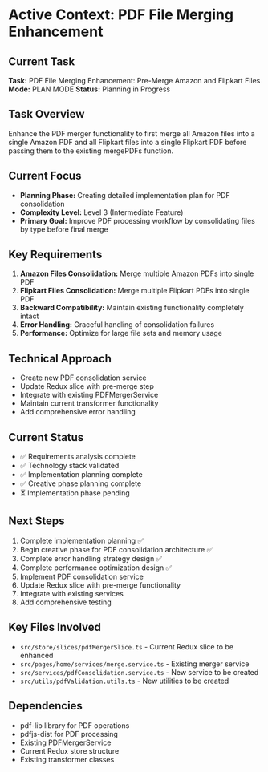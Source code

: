 # Active Context: PDF File Merging Enhancement

## Current Task
**Task:** PDF File Merging Enhancement: Pre-Merge Amazon and Flipkart Files
**Mode:** PLAN MODE
**Status:** Planning in Progress

## Task Overview
Enhance the PDF merger functionality to first merge all Amazon files into a single Amazon PDF and all Flipkart files into a single Flipkart PDF before passing them to the existing mergePDFs function.

## Current Focus
- **Planning Phase:** Creating detailed implementation plan for PDF consolidation
- **Complexity Level:** Level 3 (Intermediate Feature)
- **Primary Goal:** Improve PDF processing workflow by consolidating files by type before final merge

## Key Requirements
1. **Amazon Files Consolidation:** Merge multiple Amazon PDFs into single PDF
2. **Flipkart Files Consolidation:** Merge multiple Flipkart PDFs into single PDF
3. **Backward Compatibility:** Maintain existing functionality completely intact
4. **Error Handling:** Graceful handling of consolidation failures
5. **Performance:** Optimize for large file sets and memory usage

## Technical Approach
- Create new PDF consolidation service
- Update Redux slice with pre-merge step
- Integrate with existing PDFMergerService
- Maintain current transformer functionality
- Add comprehensive error handling

## Current Status
- ✅ Requirements analysis complete
- ✅ Technology stack validated
- ✅ Implementation planning complete
- ✅ Creative phase planning complete
- ⏳ Implementation phase pending

## Next Steps
1. Complete implementation planning ✅
2. Begin creative phase for PDF consolidation architecture ✅
3. Complete error handling strategy design ✅
4. Complete performance optimization design ✅
5. Implement PDF consolidation service
6. Update Redux slice with pre-merge functionality
7. Integrate with existing services
8. Add comprehensive testing

## Key Files Involved
- `src/store/slices/pdfMergerSlice.ts` - Current Redux slice to be enhanced
- `src/pages/home/services/merge.service.ts` - Existing merger service
- `src/services/pdfConsolidation.service.ts` - New service to be created
- `src/utils/pdfValidation.utils.ts` - New utilities to be created

## Dependencies
- pdf-lib library for PDF operations
- pdfjs-dist for PDF processing
- Existing PDFMergerService
- Current Redux store structure
- Existing transformer classes
